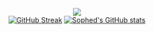 <div align="middle">
  <a>
    <img src="https://lanyard-profile-readme.vercel.app/api/441666718507597834">
  </a><br>
  <a href="https://git.io/streak-stats"><img src="https://streak-stats.demolab.com?user=Sophed&theme=vue-dark&background=45%2C273849%2C395252" alt="GitHub Streak" /></a>
  <a href="http://www.github.com/sophed"><img src="https://github-readme-stats.vercel.app/api?username=sophed&show_icons=true&theme=react" alt="Sophed's GitHub stats"/></a>
</div>
